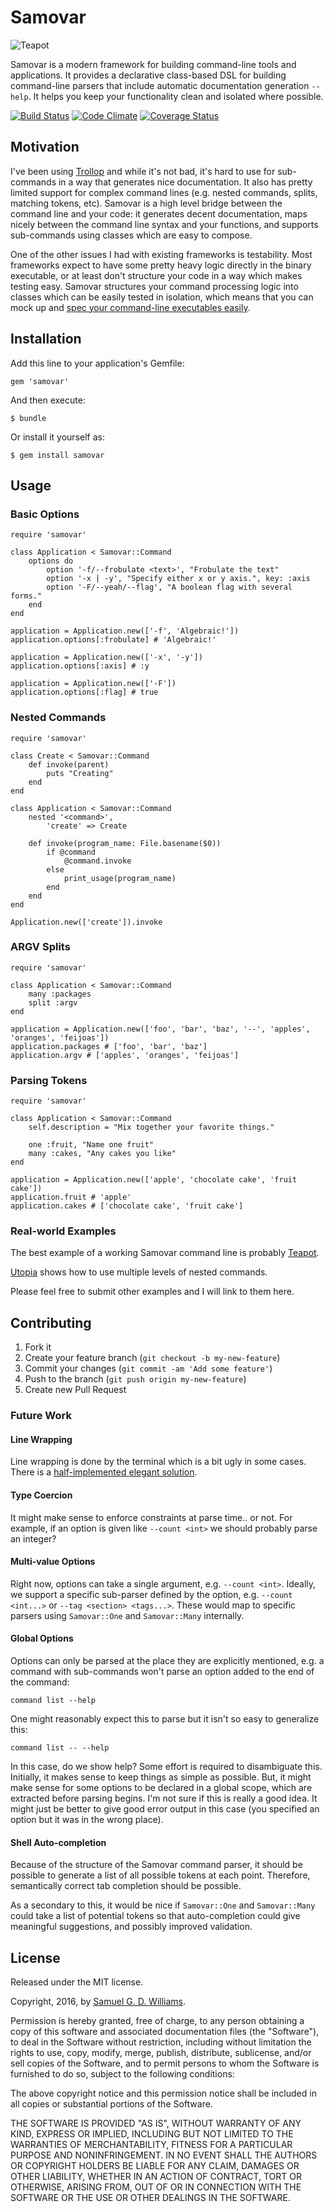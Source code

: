 # Samovar

![Teapot](teapot.png)

Samovar is a modern framework for building command-line tools and applications. It provides a declarative class-based DSL for building command-line parsers that include automatic documentation generation `--help`. It helps you keep your functionality clean and isolated where possible.

[![Build Status](https://secure.travis-ci.org/ioquatix/samovar.svg)](http://travis-ci.org/ioquatix/samovar)
[![Code Climate](https://codeclimate.com/github/ioquatix/samovar.svg)](https://codeclimate.com/github/ioquatix/samovar)
[![Coverage Status](https://coveralls.io/repos/ioquatix/samovar/badge.svg)](https://coveralls.io/r/ioquatix/samovar)

## Motivation

I've been using [Trollop](https://github.com/ManageIQ/trollop) and while it's not bad, it's hard to use for sub-commands in a way that generates nice documentation. It also has pretty limited support for complex command lines (e.g. nested commands, splits, matching tokens, etc). Samovar is a high level bridge between the command line and your code: it generates decent documentation, maps nicely between the command line syntax and your functions, and supports sub-commands using classes which are easy to compose.

One of the other issues I had with existing frameworks is testability. Most frameworks expect to have some pretty heavy logic directly in the binary executable, or at least don't structure your code in a way which makes testing easy. Samovar structures your command processing logic into classes which can be easily tested in isolation, which means that you can mock up and [spec your command-line executables easily](https://github.com/ioquatix/teapot/blob/master/spec/teapot/command_spec.rb).

## Installation

Add this line to your application's Gemfile:

	gem 'samovar'

And then execute:

	$ bundle

Or install it yourself as:

	$ gem install samovar

## Usage

### Basic Options

	require 'samovar'
	
	class Application < Samovar::Command
		options do
			option '-f/--frobulate <text>', "Frobulate the text"
			option '-x | -y', "Specify either x or y axis.", key: :axis
			option '-F/--yeah/--flag', "A boolean flag with several forms."
		end
	end
	
	application = Application.new(['-f', 'Algebraic!'])
	application.options[:frobulate] # 'Algebraic!'
	
	application = Application.new(['-x', '-y'])
	application.options[:axis] # :y
	
	application = Application.new(['-F'])
	application.options[:flag] # true

### Nested Commands

	require 'samovar'
	
	class Create < Samovar::Command
		def invoke(parent)
			puts "Creating"
		end
	end
	
	class Application < Samovar::Command
		nested '<command>',
			'create' => Create
		
		def invoke(program_name: File.basename($0))
			if @command
				@command.invoke
			else
				print_usage(program_name)
			end
		end
	end

	Application.new(['create']).invoke

### ARGV Splits

	require 'samovar'

	class Application < Samovar::Command
		many :packages
		split :argv
	end

	application = Application.new(['foo', 'bar', 'baz', '--', 'apples', 'oranges', 'feijoas'])
	application.packages # ['foo', 'bar', 'baz']
	application.argv # ['apples', 'oranges', 'feijoas']

### Parsing Tokens

	require 'samovar'
	
	class Application < Samovar::Command
		self.description = "Mix together your favorite things."
		
		one :fruit, "Name one fruit"
		many :cakes, "Any cakes you like"
	end

	application = Application.new(['apple', 'chocolate cake', 'fruit cake'])
	application.fruit # 'apple'
	application.cakes # ['chocolate cake', 'fruit cake']

### Real-world Examples

The best example of a working Samovar command line is probably [Teapot](https://github.com/ioquatix/teapot/blob/master/lib/teapot/command.rb).

[Utopia](https://github.com/ioquatix/utopia/blob/master/lib/utopia/command.rb) shows how to use multiple levels of nested commands.

Please feel free to submit other examples and I will link to them here.

## Contributing

1. Fork it
2. Create your feature branch (`git checkout -b my-new-feature`)
3. Commit your changes (`git commit -am 'Add some feature'`)
4. Push to the branch (`git push origin my-new-feature`)
5. Create new Pull Request

### Future Work

#### Line Wrapping

Line wrapping is done by the terminal which is a bit ugly in some cases. There is a [half-implemented elegant solution](lib/samovar/output/line_wrapper.rb).

#### Type Coercion

It might make sense to enforce constraints at parse time.. or not. For example, if an option is given like `--count <int>` we should probably parse an integer?

#### Multi-value Options

Right now, options can take a single argument, e.g. `--count <int>`. Ideally, we support a specific sub-parser defined by the option, e.g. `--count <int...>` or `--tag <section> <tags...>`. These would map to specific parsers using `Samovar::One` and `Samovar::Many` internally.

#### Global Options

Options can only be parsed at the place they are explicitly mentioned, e.g. a command with sub-commands won't parse an option added to the end of the command:

	command list --help

One might reasonably expect this to parse but it isn't so easy to generalize this:

	command list -- --help

In this case, do we show help? Some effort is required to disambiguate this. Initially, it makes sense to keep things as simple as possible. But, it might make sense for some options to be declared in a global scope, which are extracted before parsing begins. I'm not sure if this is really a good idea. It might just be better to give good error output in this case (you specified an option but it was in the wrong place).

#### Shell Auto-completion

Because of the structure of the Samovar command parser, it should be possible to generate a list of all possible tokens at each point. Therefore, semantically correct tab completion should be possible.

As a secondary to this, it would be nice if `Samovar::One` and `Samovar::Many` could take a list of potential tokens so that auto-completion could give meaningful suggestions, and possibly improved validation.

## License

Released under the MIT license.

Copyright, 2016, by [Samuel G. D. Williams](http://www.codeotaku.com/samuel-williams).

Permission is hereby granted, free of charge, to any person obtaining a copy
of this software and associated documentation files (the "Software"), to deal
in the Software without restriction, including without limitation the rights
to use, copy, modify, merge, publish, distribute, sublicense, and/or sell
copies of the Software, and to permit persons to whom the Software is
furnished to do so, subject to the following conditions:

The above copyright notice and this permission notice shall be included in
all copies or substantial portions of the Software.

THE SOFTWARE IS PROVIDED "AS IS", WITHOUT WARRANTY OF ANY KIND, EXPRESS OR
IMPLIED, INCLUDING BUT NOT LIMITED TO THE WARRANTIES OF MERCHANTABILITY,
FITNESS FOR A PARTICULAR PURPOSE AND NONINFRINGEMENT. IN NO EVENT SHALL THE
AUTHORS OR COPYRIGHT HOLDERS BE LIABLE FOR ANY CLAIM, DAMAGES OR OTHER
LIABILITY, WHETHER IN AN ACTION OF CONTRACT, TORT OR OTHERWISE, ARISING FROM,
OUT OF OR IN CONNECTION WITH THE SOFTWARE OR THE USE OR OTHER DEALINGS IN
THE SOFTWARE.
